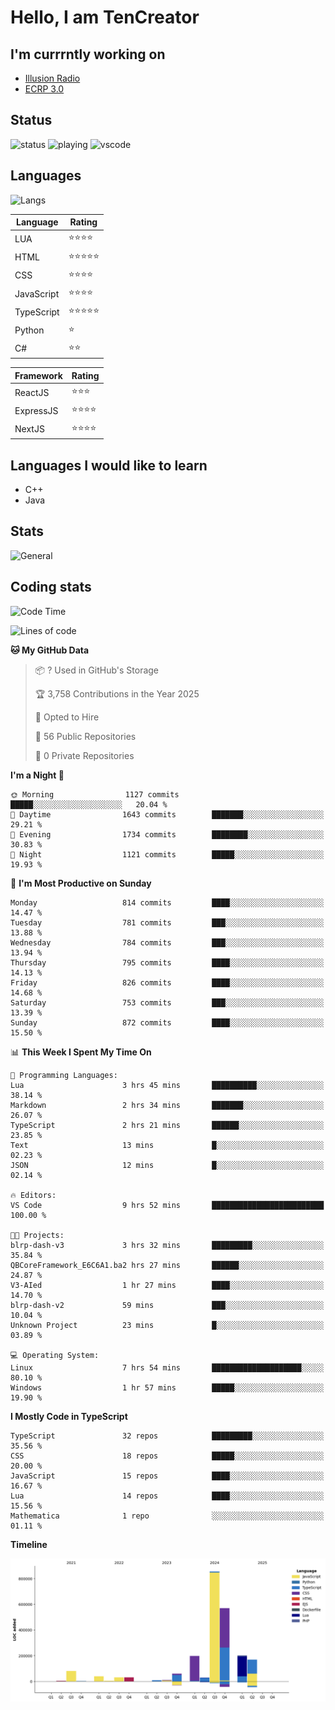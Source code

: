# Hello, I am TenCreator

## I'm currrntly working on
- [Illusion Radio](https://illusionradio.co.uk/)
- [ECRP 3.0](http://github.com/Emerald-Coast-Roleplay/)

## Status
![status](https://api.statusbadges.me/badge/status/518334475038359555?simple=true&style=for-the-badge)
![playing](https://api.statusbadges.me/badge/playing/518334475038359555?style=for-the-badge)
![vscode](https://api.statusbadges.me/badge/vscode/518334475038359555?style=for-the-badge)

## Languages
![Langs](https://github-readme-stats.vercel.app/api/top-langs/?username=tencreator&layout=compact&theme=radical)


|Language|Rating|
|--------|------|
|LUA|⭐️⭐️⭐️⭐️|
|HTML|⭐️⭐️⭐️⭐️⭐️|
|CSS|⭐️⭐️⭐️⭐️|
|JavaScript|⭐️⭐️⭐️⭐️|
|TypeScript|⭐️⭐️⭐️⭐️⭐️|
|Python|⭐️|
|C#|⭐️⭐️ |

|Framework|Rating|
|--------|------|
|ReactJS|⭐️⭐️⭐|
|ExpressJS|⭐️⭐️⭐️⭐️|
|NextJS|⭐️⭐️⭐⭐️|

## Languages I would like to learn
- C++
- Java

## Stats
![General](https://github-readme-stats.vercel.app/api?username=tencreator&show_icons=true&theme=radical)

## Coding stats

<!--START_SECTION:waka-->
![Code Time](http://img.shields.io/badge/Code%20Time-627%20hrs%2056%20mins-blue)

![Lines of code](https://img.shields.io/badge/From%20Hello%20World%20I%27ve%20Written-2.3%20million%20lines%20of%20code-blue)

**🐱 My GitHub Data** 

> 📦 ? Used in GitHub's Storage 
 > 
> 🏆 3,758 Contributions in the Year 2025
 > 
> 💼 Opted to Hire
 > 
> 📜 56 Public Repositories 
 > 
> 🔑 0 Private Repositories 
 > 
**I'm a Night 🦉** 

```text
🌞 Morning                1127 commits        █████░░░░░░░░░░░░░░░░░░░░   20.04 % 
🌆 Daytime                1643 commits        ███████░░░░░░░░░░░░░░░░░░   29.21 % 
🌃 Evening                1734 commits        ████████░░░░░░░░░░░░░░░░░   30.83 % 
🌙 Night                  1121 commits        █████░░░░░░░░░░░░░░░░░░░░   19.93 % 
```
📅 **I'm Most Productive on Sunday** 

```text
Monday                   814 commits         ████░░░░░░░░░░░░░░░░░░░░░   14.47 % 
Tuesday                  781 commits         ███░░░░░░░░░░░░░░░░░░░░░░   13.88 % 
Wednesday                784 commits         ███░░░░░░░░░░░░░░░░░░░░░░   13.94 % 
Thursday                 795 commits         ████░░░░░░░░░░░░░░░░░░░░░   14.13 % 
Friday                   826 commits         ████░░░░░░░░░░░░░░░░░░░░░   14.68 % 
Saturday                 753 commits         ███░░░░░░░░░░░░░░░░░░░░░░   13.39 % 
Sunday                   872 commits         ████░░░░░░░░░░░░░░░░░░░░░   15.50 % 
```


📊 **This Week I Spent My Time On** 

```text
💬 Programming Languages: 
Lua                      3 hrs 45 mins       ██████████░░░░░░░░░░░░░░░   38.14 % 
Markdown                 2 hrs 34 mins       ███████░░░░░░░░░░░░░░░░░░   26.07 % 
TypeScript               2 hrs 21 mins       ██████░░░░░░░░░░░░░░░░░░░   23.85 % 
Text                     13 mins             █░░░░░░░░░░░░░░░░░░░░░░░░   02.23 % 
JSON                     12 mins             █░░░░░░░░░░░░░░░░░░░░░░░░   02.14 % 

🔥 Editors: 
VS Code                  9 hrs 52 mins       █████████████████████████   100.00 % 

🐱‍💻 Projects: 
blrp-dash-v3             3 hrs 32 mins       █████████░░░░░░░░░░░░░░░░   35.84 % 
QBCoreFramework_E6C6A1.ba2 hrs 27 mins       ██████░░░░░░░░░░░░░░░░░░░   24.87 % 
V3-AIed                  1 hr 27 mins        ████░░░░░░░░░░░░░░░░░░░░░   14.70 % 
blrp-dash-v2             59 mins             ███░░░░░░░░░░░░░░░░░░░░░░   10.04 % 
Unknown Project          23 mins             █░░░░░░░░░░░░░░░░░░░░░░░░   03.89 % 

💻 Operating System: 
Linux                    7 hrs 54 mins       ████████████████████░░░░░   80.10 % 
Windows                  1 hr 57 mins        █████░░░░░░░░░░░░░░░░░░░░   19.90 % 
```

**I Mostly Code in TypeScript** 

```text
TypeScript               32 repos            █████████░░░░░░░░░░░░░░░░   35.56 % 
CSS                      18 repos            █████░░░░░░░░░░░░░░░░░░░░   20.00 % 
JavaScript               15 repos            ████░░░░░░░░░░░░░░░░░░░░░   16.67 % 
Lua                      14 repos            ████░░░░░░░░░░░░░░░░░░░░░   15.56 % 
Mathematica              1 repo              ░░░░░░░░░░░░░░░░░░░░░░░░░   01.11 % 
```



**Timeline**

![Lines of Code chart](https://raw.githubusercontent.com/tencreator/tencreator/main/assets/bar_graph.png)


<!--END_SECTION:waka-->
